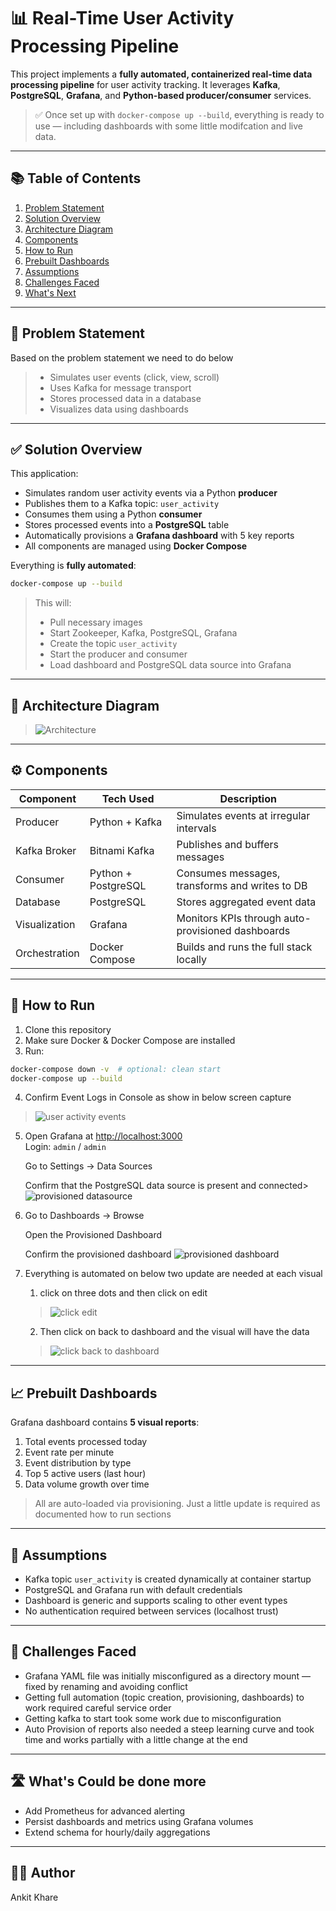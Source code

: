 # 📊 Real-Time User Activity Processing Pipeline

This project implements a **fully automated, containerized real-time data processing pipeline** for user activity tracking. It leverages **Kafka**, **PostgreSQL**, **Grafana**, and **Python-based producer/consumer** services.

> ✅ Once set up with `docker-compose up --build`, everything is ready to use — including dashboards with some little modifcation and live data.

---

## 📚 Table of Contents

1. [Problem Statement](#problem-statement)
2. [Solution Overview](#solution-overview)
3. [Architecture Diagram](#architecture-diagram)
4. [Components](#components)
5. [How to Run](#how-to-run)
6. [Prebuilt Dashboards](#prebuilt-dashboards)
7. [Assumptions](#assumptions)
8. [Challenges Faced](#challenges-faced)
9. [What's Next](#whats-next)

---

## 📌 Problem Statement

Based on the problem statement we need to do below 
> - Simulates user events (click, view, scroll)
> - Uses Kafka for message transport
> - Stores processed data in a database
> - Visualizes data using dashboards

---

## ✅ Solution Overview

This application:
- Simulates random user activity events via a Python **producer**
- Publishes them to a Kafka topic: `user_activity`
- Consumes them using a Python **consumer**
- Stores processed events into a **PostgreSQL** table
- Automatically provisions a **Grafana dashboard** with 5 key reports
- All components are managed using **Docker Compose**

Everything is **fully automated**:
```bash
docker-compose up --build
```

> This will:
> - Pull necessary images
> - Start Zookeeper, Kafka, PostgreSQL, Grafana
> - Create the topic `user_activity`
> - Start the producer and consumer
> - Load dashboard and PostgreSQL data source into Grafana

---

## 🧱 Architecture Diagram

> ![Architecture](docs/High-level-design.png)

---

## ⚙️ Components

| Component      | Tech Used         | Description                                           |
|----------------|------------------|-------------------------------------------------------|
| Producer       | Python + Kafka   | Simulates events at irregular intervals               |
| Kafka Broker   | Bitnami Kafka    | Publishes and buffers messages                        |
| Consumer       | Python + PostgreSQL | Consumes messages, transforms and writes to DB     |
| Database       | PostgreSQL       | Stores aggregated event data                          |
| Visualization  | Grafana          | Monitors KPIs through auto-provisioned dashboards     |
| Orchestration  | Docker Compose   | Builds and runs the full stack locally                |

---

## 🚀 How to Run

1. Clone this repository
2. Make sure Docker & Docker Compose are installed
3. Run:

```bash
docker-compose down -v  # optional: clean start
docker-compose up --build
```
4. Confirm Event Logs in Console as show in below screen capture
> ![user activity events](docs/Succes.png)

5. Open Grafana at [http://localhost:3000](http://localhost:3000)  
   Login: `admin` / `admin`

   Go to Settings → Data Sources

   Confirm that the PostgreSQL data source is present and connected> 
   ![provisioned datasource](docs/postgres-datasource-in-grafana.png)
6. Go to Dashboards → Browse

   Open the Provisioned Dashboard

   Confirm the provisioned dashboard
   ![provisioned dashboard](docs/Provisioned-dashboard.png)

7. Everything is automated on below two update are needed at each visual 
   1. click on three dots and then click  on edit 
   > ![click edit](docs/click-edit.png)
   2. Then click on  back to dashboard and the visual will have the data 
   > ![click back to dashboard](docs/click-back-to-dashboard.png)

---

## 📈 Prebuilt Dashboards

Grafana dashboard contains **5 visual reports**:
1. Total events processed today
2. Event rate per minute
3. Event distribution by type
4. Top 5 active users (last hour)
5. Data volume growth over time

> All are auto-loaded via provisioning. Just a little update is required as documented how to run sections

---

## 📎 Assumptions

- Kafka topic `user_activity` is created dynamically at container startup
- PostgreSQL and Grafana run with default credentials
- Dashboard is generic and supports scaling to other event types
- No authentication required between services (localhost trust)

---

## 🧗 Challenges Faced

- Grafana YAML file was initially misconfigured as a directory mount — fixed by renaming and avoiding conflict
- Getting full automation (topic creation, provisioning, dashboards) to work required careful service order
- Getting kafka to start took some work due to misconfiguration 
- Auto Provision of reports also needed a steep learning curve and took time and works partially with a little change at the end 

---

## 🛣️ What's Could be done more 

- Add Prometheus for advanced alerting
- Persist dashboards and metrics using Grafana volumes
- Extend schema for hourly/daily aggregations

---

## 👨‍💻 Author

Ankit Khare
